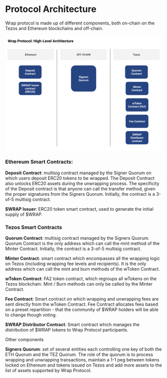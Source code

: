 # Protocol Architecture

Wrap protocol is made up of different components, both on-chain on the Tezos and Ethereum blockchains and off-chain.

![picture alt](../static/img/docpics/protocolArchitecture.jpg 'wrap protocol architecture')

### Ethereum Smart Contracts:

__Deposit Contract__: multisig contract managed by the Signer Quorum on which users deposit ERC20 tokens to be wrapped. The Deposit Contract also unlocks ERC20 assets during the unwrapping process. The specificity of the Deposit contract is that anyone can call the transfer method, given the proper signatures from the Signers Quorum. Initially, the contract is a 3-of-5 multisig contract.

__$WRAP Issuer__: ​ERC20 token smart contract, used to generate the initial supply of $WRAP.

### Tezos Smart Contracts

__Quorum Contract__: multisig contract managed by the Signers Quorum. Quorum Contract is the only address which can call the mint method of the Minter Contract. Initially, the contract is a 3-of-5 multisig contract.

__Minter Contract__: smart contract which encompasses all the wrapping logic on Tezos (including wrapping fee levels and recipients). It is the only address which can call the mint and burn methods of the wToken Contract.

__wToken Contract__: ​FA2 token contract, which regroups all wTokens on the Tezos blockchain. Mint / Burn methods can only be called by the Minter Contract.

__Fee Contract__: Smart contract on which wrapping and unwrapping fees are sent directly from the wToken Contract. Fee Contract allocates fees based on a preset repartition - that the community of $WRAP holders will be able to change though voting.

__$WRAP Distributor Contract__: Smart contract which manages the distribution of $WRAP tokens to Wrap Protocol participants.

Other components

__Signers Quorum__: ​set of several entities each controlling one key of both the ETH Quorum and the TEZ Quorum. The role of the quorum is to process wrapping and unwrapping transactions, maintain a 1-1 peg between tokens locked on Ethereum and tokens issued on Tezos and add more assets to the list of assets supported by Wrap Protocol. 